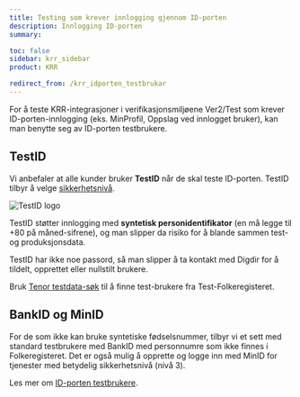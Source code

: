 ```yaml
---
title: Testing som krever innlogging gjennom ID-porten
description: Innlogging ID-porten
summary:

toc: false
sidebar: krr_sidebar
product: KRR

redirect_from: /krr_idporten_testbrukar
---
```


For å teste KRR-integrasjoner i verifikasjonsmiljøene Ver2/Test som krever ID-porten-innlogging (eks. MinProfil, Oppslag ved innlogget bruker), kan man benytte seg av ID-porten testbrukere.


## TestID

Vi anbefaler at alle kunder bruker **TestID** når de skal teste ID-porten. TestID tilbyr å velge [sikkerhetsnivå](https://eid.difi.no/nb/sikkerhet-og-personvern/ulike-sikkerhetsniva). 

![TestID logo]({{site.baseurl}}/assets/testid.svg)

TestID støtter innlogging med **syntetisk personidentifikator**  (en må legge til +80 på måned-sifrene), og man slipper da risiko for å blande sammen test- og produksjonsdata.

TestID har ikke noe passord, så man slipper å ta kontakt med Digdir for å tildelt, opprettet eller nullstilt brukere.

Bruk [Tenor testdata-søk](https://www.skatteetaten.no/skjema/testdata/) til å finne test-brukere fra Test-Folkeregisteret.


## BankID og MinID

For de som ikke kan bruke syntetiske fødselsnummer, tilbyr vi et sett med standard testbrukere med BankID med personnumre som ikke finnes i Folkeregisteret. Det er også mulig å opprette og logge inn med MinID for tjenester med betydelig sikkerhetsnivå (nivå 3).


Les mer om [ID-porten testbrukere](https://docs.digdir.no/docs/idporten/idporten/idporten_testbrukere.html).
